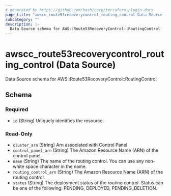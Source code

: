 ```yaml
---
# generated by https://github.com/hashicorp/terraform-plugin-docs
page_title: "awscc_route53recoverycontrol_routing_control Data Source - terraform-provider-awscc"
subcategory: ""
description: |-
  Data Source schema for AWS::Route53RecoveryControl::RoutingControl
---
```


# awscc_route53recoverycontrol_routing_control (Data Source)

Data Source schema for AWS::Route53RecoveryControl::RoutingControl



<!-- schema generated by tfplugindocs -->
## Schema

### Required

- `id` (String) Uniquely identifies the resource.

### Read-Only

- `cluster_arn` (String) Arn associated with Control Panel
- `control_panel_arn` (String) The Amazon Resource Name (ARN) of the control panel.
- `name` (String) The name of the routing control. You can use any non-white space character in the name.
- `routing_control_arn` (String) The Amazon Resource Name (ARN) of the routing control.
- `status` (String) The deployment status of the routing control. Status can be one of the following: PENDING, DEPLOYED, PENDING_DELETION.
